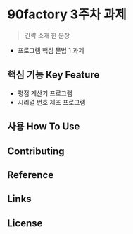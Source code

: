# 90factory 3주차 과제

> 간략 소개 한 문장

- 프로그램 핵심 문법 1 과제

## 핵심 기능 Key Feature

- 평점 계산기 프로그램
- 시리얼 번호 제조 프로그램

## 사용 How To Use

## Contributing

<!-- *(프로젝트 기여자가 있을 경우 적습니다)*
- Thanks to @기여자이름 -->

## Reference

## Links

<!-- *(사람이 읽기 쉽게 요약된 링크 정보를 추가합니다. 현재 리포지토리의 정보를 적습니다)*
- Project homepage: (예시) https://yourname.github.io/github-tutorial/
- Repository: (예시) https://github.com/ohahohah/github-tutorial
- 관련 프로젝트
  - 프로젝트 이름 : (예시) https://github.com/ohahohah/readme-template
  - 프로젝트 이름: (예시) https://github.com/someones/awesome-project/ -->

## License

<!-- *(공동작업자가 있을 경우 모두 적어줍니다)*
이름1 – [이메일 주소1](mailto:이메일주소@example.com)
이름2 - [이메일 주소2](mailto:이메일주소@example.com)

XYZ license를 준수합니다. ``LICENSE``에서 자세한 정보를 확인할 수 있습니다.
(예시) [https://github.com/yourname/github-link/LICENSE.md](https://github.com/ohahohah/) -->
